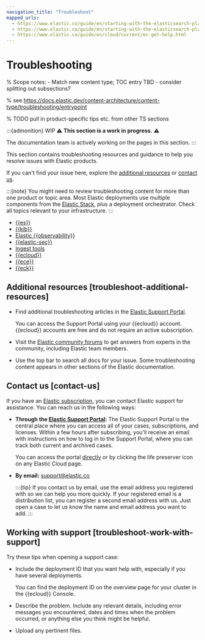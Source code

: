 ```yaml
---
navigation_title: "Troubleshoot"
mapped_urls:
  - https://www.elastic.co/guide/en/starting-with-the-elasticsearch-platform-and-its-solutions/current/get-support-help.html
  - https://www.elastic.co/guide/en/starting-with-the-elasticsearch-platform-and-its-solutions/current/troubleshooting-and-faqs.html
  - https://www.elastic.co/guide/en/cloud/current/ec-get-help.html
---
```


# Troubleshooting


% Scope notes: - Match new content type; TOC entry TBD - consider splitting out subsections?

% see https://docs.elastic.dev/content-architecture/content-type/troubleshooting/entrypoint

% TODO pull in product-specific tips etc. from other TS sections


:::{admonition} WIP
⚠️ **This section is a work in progress.** ⚠️

The documentation team is actively working on the pages in this section.
:::

This section contains troubleshooting resources and guidance to help you resolve issues with Elastic products.

If you can't find your issue here, explore the [additional resources](#troubleshoot-additional-resources) or [contact us](#contact-us).

:::{note} 
You might need to review troubleshooting content for more than one product or topic area. Most Elastic deployments use multiple components from the [Elastic Stack](/get-started/the-stack.md), plus a deployment orchestrator. Check all topics relevant to your infrastructure. 
:::

* [{{es}}](/troubleshoot/elasticsearch/elasticsearch.md)
* [{{kib}}](/troubleshoot/kibana.md)
* [Elastic {{observability}}](/troubleshoot/observability.md)
* [{{elastic-sec}}](/troubleshoot/security.md)
* [Ingest tools](/troubleshoot/ingest.md)
* [{{ecloud}}](/troubleshoot/deployments/elastic-cloud.md)
* [{{ece}}](/troubleshoot/deployments/cloud-enterprise/cloud-enterprise.md)
* [{{eck}}](/troubleshoot/deployments/cloud-on-k8s/kubernetes.md)

## Additional resources [troubleshoot-additional-resources]

* Find additional troubleshooting articles in the [Elastic Support Portal](https://support.elastic.co/).

  You can access the Support Portal using your {{ecloud}} account. {{ecloud}} accounts are free and do not require an active subscription.

* Visit the [Elastic community forums](https://discuss.elastic.co) to get answers from experts in the community, including Elastic team members.

* Use the top bar to search all docs for your issue. Some troubleshooting content appears in other sections of the Elastic documentation.


## Contact us [contact-us]

If you have an [Elastic subscription](https://www.elastic.co/pricing), you can contact Elastic support for assistance. You can reach us in the following ways: 

* **Through the [Elastic Support Portal](https://support.elastic.co/):** The Elastic Support Portal is the central place where you can access all of your cases, subscriptions, and licenses. Within a few hours after subscribing, you'll receive an email with instructions on how to log in to the Support Portal, where you can track both current and archived cases.

  You can access the portal [directly](https://support.elastic.co/) or by clicking the life preserver icon on any Elastic Cloud page.


* **By email:** [support@elastic.co](mailto:support@elastic.co)

  :::{tip}
  If you contact us by email, use the email address you registered with so we can help you more quickly. If your registered email is a distribution list, you can register a second email address with us. Just open a case to let us know the name and email address you want to add.
  :::

## Working with support [troubleshoot-work-with-support]

Try these tips when opening a support case:

* Include the deployment ID that you want help with, especially if you have several deployments. 

  You can find the deployment ID on the overview page for your cluster in the {{ecloud}} Console.

* Describe the problem. Include any relevant details, including error messages you encountered, dates and times when the problem occurred, or anything else you think might be helpful.

* Upload any pertinent files.
